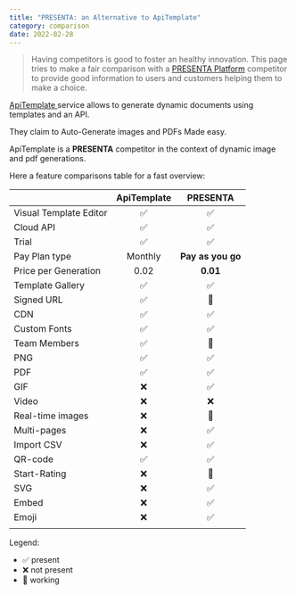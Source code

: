 ```yaml
---
title: "PRESENTA: an Alternative to ApiTemplate"
category: comparison
date: 2022-02-28
---
```


> Having competitors is good to foster an healthy innovation. This page tries to make a fair comparison with a [PRESENTA Platform](/) competitor to provide good information to users and customers helping them to make a choice.

[ApiTemplate ](https://apitemplate.io/) service allows to generate dynamic documents using templates and an API.

They claim to Auto-Generate images and PDFs Made easy.

ApiTemplate is a **PRESENTA** competitor in the context of dynamic image and pdf generations.

Here a feature comparisons table for a fast overview:

|                        | ApiTemplate |     PRESENTA      |
| :--------------------- | :---------: | :---------------: |
| Visual Template Editor |      ✅      |         ✅         |
| Cloud API              |      ✅      |         ✅         |
| Trial                  |      ✅      |         ✅         |
| Pay Plan type          |   Monthly   | **Pay as you go** |
| Price per Generation   |    0.02     |     **0.01**      |
| Template Gallery       |      ✅      |         ✅         |
| Signed URL             |      ✅      |         🔧         |
| CDN                    |      ✅      |         ✅         |
| Custom Fonts           |      ✅      |         ✅         |
| Team Members           |      ✅      |         🔧         |
| PNG                    |      ✅      |         ✅         |
| PDF                    |      ✅      |         ✅         |
| GIF                    |      ❌      |         ✅         |
| Video                  |      ❌      |         ❌         |
| Real-time images       |      ❌      |         🔧         |
| Multi-pages            |      ❌      |         ✅         |
| Import CSV             |      ❌      |         ✅         |
| QR-code                |      ✅      |         ✅         |
| Start-Rating           |      ❌      |         🔧         |
| SVG                    |      ❌      |         ✅         |
| Embed                  |      ❌      |         ✅         |
| Emoji                  |      ❌      |         ✅         |
|                        |             |                   |


Legend: 

- ✅ present
- ❌ not present
- 🔧 working